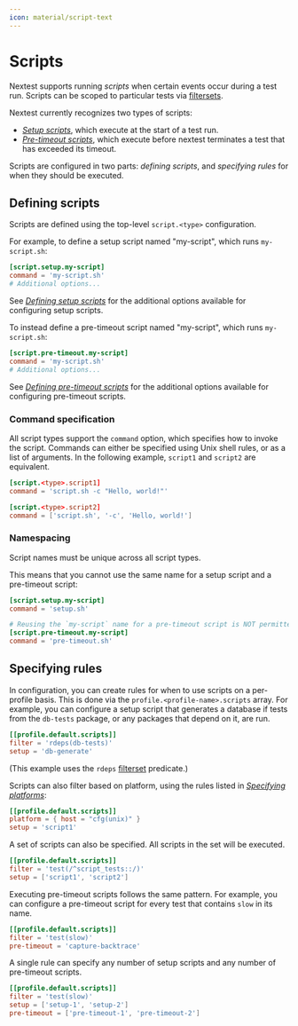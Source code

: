 ```yaml
---
icon: material/script-text
---
```


# Scripts

<!-- md:version 0.9.59 -->

Nextest supports running _scripts_ when certain events occur during a test run. Scripts can be scoped to particular tests via [filtersets](../filtersets/index.md).

Nextest currently recognizes two types of scripts:

* [_Setup scripts_](setup.md), which execute at the start of a test run.
* [_Pre-timeout scripts_](pre-timeout.md), which execute before nextest terminates a test that has exceeded its timeout.

Scripts are configured in two parts: _defining scripts_, and _specifying rules_ for when they should be executed.

## Defining scripts

Scripts are defined using the top-level `script.<type>` configuration.

For example, to define a setup script named "my-script", which runs `my-script.sh`:

```toml title="Setup script definition in <code>.config/nextest.toml</code>"
[script.setup.my-script]
command = 'my-script.sh'
# Additional options...
```

See [_Defining setup scripts_](setup.md#defining-setup-scripts) for the additional options available for configuring setup scripts.

To instead define a pre-timeout script named "my-script", which runs `my-script.sh`:

```toml title="Pre-timeout script definition in <code>.config/nextest.toml</code>"
[script.pre-timeout.my-script]
command = 'my-script.sh'
# Additional options...
```

See [_Defining pre-timeout scripts_](pre-timeout.md#defining-pre-timeout-scripts) for the additional options available for configuring pre-timeout scripts.

### Command specification

All script types support the `command` option, which specifies how to invoke the script. Commands can either be specified using Unix shell rules, or as a list of arguments. In the following example, `script1` and `script2` are equivalent.

```toml
[script.<type>.script1]
command = 'script.sh -c "Hello, world!"'

[script.<type>.script2]
command = ['script.sh', '-c', 'Hello, world!']
```

### Namespacing

Script names must be unique across all script types.

This means that you cannot use the same name for a setup script and a pre-timeout script:

```toml title="Pre-timeout script definition in <code>.config/nextest.toml</code>"
[script.setup.my-script]
command = 'setup.sh'

# Reusing the `my-script` name for a pre-timeout script is NOT permitted.
[script.pre-timeout.my-script]
command = 'pre-timeout.sh'
```

## Specifying rules

In configuration, you can create rules for when to use scripts on a per-profile basis. This is done via the `profile.<profile-name>.scripts` array. For example, you can configure a setup script that generates a database if tests from the `db-tests` package, or any packages that depend on it, are run.

```toml title="Basic rules"
[[profile.default.scripts]]
filter = 'rdeps(db-tests)'
setup = 'db-generate'
```

(This example uses the `rdeps` [filterset](../filtersets/index.md) predicate.)

Scripts can also filter based on platform, using the rules listed in [_Specifying platforms_](../configuration/specifying-platforms.md):

```toml title="Platform-specific rules"
[[profile.default.scripts]]
platform = { host = "cfg(unix)" }
setup = 'script1'
```

A set of scripts can also be specified. All scripts in the set will be executed.

```toml title="Multiple setup scripts"
[[profile.default.scripts]]
filter = 'test(/^script_tests::/)'
setup = ['script1', 'script2']
```

Executing pre-timeout scripts follows the same pattern. For example, you can configure a pre-timeout script for every test that contains `slow` in its name.

```toml title="Basic pre-timeout rules"
[[profile.default.scripts]]
filter = 'test(slow)'
pre-timeout = 'capture-backtrace'
```

A single rule can specify any number of setup scripts and any number of pre-timeout scripts.

```toml title="Combination rules"
[[profile.default.scripts]]
filter = 'test(slow)'
setup = ['setup-1', 'setup-2']
pre-timeout = ['pre-timeout-1', 'pre-timeout-2']
```
